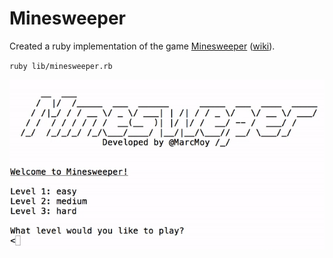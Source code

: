 # Minesweeper

Created a ruby implementation of the game [Minesweeper][play-minesweeper] ([wiki][minesweeper-wiki]).

`ruby lib/minesweeper.rb`

[play-minesweeper]: http://minesweeperonline.com/#beginner
[minesweeper-wiki]: http://en.wikipedia.org/wiki/Minesweeper_(Windows)

![screen](./preview.gif)
